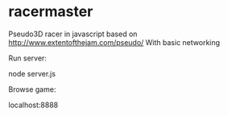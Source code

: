 # racermaster
Pseudo3D racer in javascript based on http://www.extentofthejam.com/pseudo/
With basic networking 

Run server:

node server.js


Browse game:

localhost:8888
